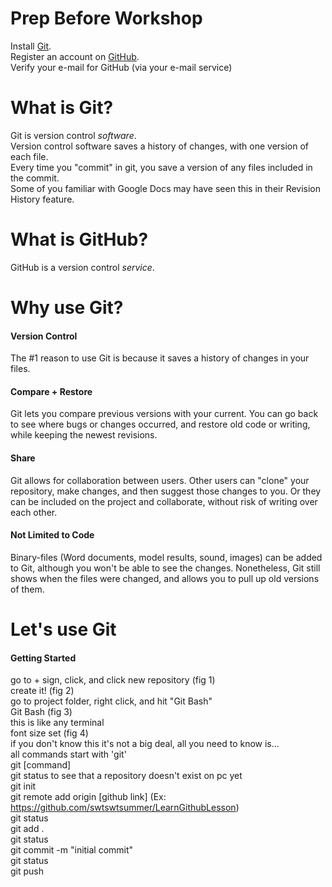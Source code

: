 # Prep Before Workshop
Install [Git](https://git-scm.com/downloads).  
Register an account on [GitHub](http://github.com).  
Verify your e-mail for GitHub (via your e-mail service)  

# What is Git?
Git is version control *software*.  
Version control software saves a history of changes, with one version of each file.  
Every time you "commit" in git, you save a version of any files included in the commit.  
Some of you familiar with Google Docs may have seen this in their Revision History feature.  

# What is GitHub?
GitHub is a version control *service*.  

# Why use Git?
#### Version Control
The #1 reason to use Git is because it saves a history of changes in your files.
#### Compare + Restore
Git lets you compare previous versions with your current. You can go back to see where bugs or changes occurred, and restore old code or writing, while keeping the newest revisions.
#### Share
Git allows for collaboration between users. Other users can "clone" your repository, make changes, and then suggest those changes to you. Or they can be included on the project and collaborate, without risk of writing over each other.
#### Not Limited to Code
Binary-files (Word documents, model results, sound, images) can be added to Git, although you won't be able to see the changes. Nonetheless, Git still shows when the files were changed, and allows you to pull up old versions of them.


# Let's use Git
#### Getting Started
go to + sign, click, and click new repository (fig 1)  
create it! (fig 2)  
go to project folder, right click, and hit "Git Bash"  
Git Bash (fig 3)  
 this is like any terminal  
 font size set (fig 4)  
 if you don't know this it's not a big deal, all you need to know is...  
 all commands start with 'git'  
 git [command]  
git status to see that a repository doesn't exist on pc yet  
git init  
git remote add origin [github link] (Ex: https://github.com/swtswtsummer/LearnGithubLesson)  
git status  
git add .  
git status  
git commit -m "initial commit"  
git status  
git push  
